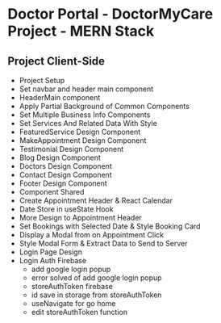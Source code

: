 # Doctor Portal - DoctorMyCare Project - MERN Stack

## Project Client-Side
 - Project Setup
 - Set navbar and header main component
 - HeaderMain component
 - Apply Partial Background of Common Components
 - Set Multiple Business Info Components
 - Set Services And Related Data With Style
 - FeaturedService Design Component
 - MakeAppointment Design Component
 - Testimonial Design Component
 - Blog Design Component
 - Doctors Design Component
 - Contact Design Component
 - Footer Design Component
 - Component Shared
 - Create Appointment Header & React Calendar
 - Date Store in useState Hook
 - More Design to Appointment Header
 - Set Bookings with Selected Date & Style Booking Card
 - Display a Modal from on Appointment Click
 - Style Modal Form & Extract Data to Send to Server
 - Login Page Design
 - Login Auth Firebase
   - add google login popup
   - error solved of add google login popup
   - storeAuthToken firebase
   - id save in storage from storeAuthToken
   - useNavigate for go home
   - edit storeAuthToken function